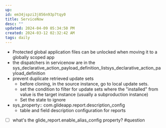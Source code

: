 ```yaml
---
up: 
id: em34jspzi3j856n93p7tqy0
title: ServiceNow
desc: ""
updated: 2024-04-09 05:34:50 PM
created: 2024-03-12 02:32:42 AM
tags: daily
---
```

- Protected global application files can be unlocked when moving it to a globally scoped app 
- the dispatchers in servicenow are in the sys_declarative_action_payload_definition_listsys_declarative_action_payload_definition
- prevent duplicate retrieved update sets
	- before cloning, in the source instance, go to local update sets. 
	- set the condition to filter for update sets where the "installed" from value is the target instance (usually a subproduction instance)
	- Set the state to ignore
- sys_property:: com.glideapp.report.description_config 
	- table and field description configuration for reports

- [ ] what's the glide_report.enable_alias_config property?  #question 
